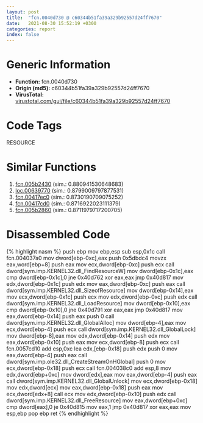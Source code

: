 ```yaml
---
layout: post
title:  "fcn.0040d730 @ c60344b51fa39a329b92557d24ff7670"
date:   2021-08-30 15:52:19 +0300
categories: report
index: false
---
```


# Generic Information
- **Function:** fcn.0040d730
- **Origin (md5):** c60344b51fa39a329b92557d24ff7670
- **VirusTotal:** [virustotal.com/gui/file/c60344b51fa39a329b92557d24ff7670][virustotal_ref]

# Code Tags
<span class="tag" id="RESOURCE">RESOURCE</span>


# Similar Functions

1. [fcn.005b2430][similar_1_ref] (sim.: 0.880941530648683)
2. [loc.00639770][similar_2_ref] (sim.: 0.8799009797877531)
3. [fcn.00417ec0][similar_3_ref] (sim.: 0.8730190709075252)
4. [fcn.00417cd0][similar_4_ref] (sim.: 0.8716922023111379)
5. [fcn.005b2860][similar_5_ref] (sim.: 0.8711979717200705)


# Disassembled Code

{% highlight nasm %}
push ebp
mov ebp,esp
sub esp,0x1c
call fcn.004037a0
mov dword[ebp-0xc],eax
push 0x5dbdc4
movzx eax,word[ebp+8]
push eax
mov ecx,dword[ebp-0xc]
push ecx
call dword[sym.imp.KERNEL32.dll_FindResourceW]
mov dword[ebp-0x1c],eax
cmp dword[ebp-0x1c],0
jne 0x40d762
xor eax,eax
jmp 0x40d817
mov edx,dword[ebp-0x1c]
push edx
mov eax,dword[ebp-0xc]
push eax
call dword[sym.imp.KERNEL32.dll_SizeofResource]
mov dword[ebp-0x14],eax
mov ecx,dword[ebp-0x1c]
push ecx
mov edx,dword[ebp-0xc]
push edx
call dword[sym.imp.KERNEL32.dll_LoadResource]
mov dword[ebp-0x10],eax
cmp dword[ebp-0x10],0
jne 0x40d791
xor eax,eax
jmp 0x40d817
mov eax,dword[ebp-0x14]
push eax
push 0
call dword[sym.imp.KERNEL32.dll_GlobalAlloc]
mov dword[ebp-4],eax
mov ecx,dword[ebp-4]
push ecx
call dword[sym.imp.KERNEL32.dll_GlobalLock]
mov dword[ebp-8],eax
mov edx,dword[ebp-0x14]
push edx
mov eax,dword[ebp-0x10]
push eax
mov ecx,dword[ebp-8]
push ecx
call fcn.0057cd10
add esp,0xc
lea edx,[ebp-0x18]
push edx
push 0
mov eax,dword[ebp-4]
push eax
call dword[sym.imp.ole32.dll_CreateStreamOnHGlobal]
push 0
mov ecx,dword[ebp-0x18]
push ecx
call fcn.004038c0
add esp,8
mov edx,dword[ebp+0xc]
mov dword[edx],eax
mov eax,dword[ebp-4]
push eax
call dword[sym.imp.KERNEL32.dll_GlobalUnlock]
mov ecx,dword[ebp-0x18]
mov edx,dword[ecx]
mov eax,dword[ebp-0x18]
push eax
mov ecx,dword[edx+8]
call ecx
mov edx,dword[ebp-0x10]
push edx
call dword[sym.imp.KERNEL32.dll_FreeResource]
mov eax,dword[ebp+0xc]
cmp dword[eax],0
je 0x40d815
mov eax,1
jmp 0x40d817
xor eax,eax
mov esp,ebp
pop ebp
ret
{% endhighlight %}


[similar_1_ref]: /report/fcn.005b2430@d65363c7c6c188277432c9e4251c44e5
[similar_2_ref]: /report/loc.00639770@d65363c7c6c188277432c9e4251c44e5
[similar_3_ref]: /report/fcn.00417ec0@279a61b1e76da49531f1f16fd1102a2d
[similar_4_ref]: /report/fcn.00417cd0@279a61b1e76da49531f1f16fd1102a2d
[similar_5_ref]: /report/fcn.005b2860@d65363c7c6c188277432c9e4251c44e5
[virustotal_ref]: https://www.virustotal.com/gui/file/c60344b51fa39a329b92557d24ff7670